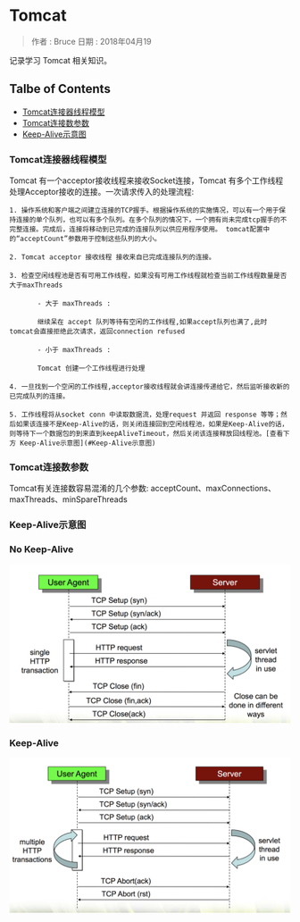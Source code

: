 # Tomcat

> 作者 : Bruce
> 日期 : 2018年04月19


记录学习 Tomcat 相关知识。

## Talbe of Contents
  - [Tomcat连接器线程模型](#Tomcat连接器线程模型)
  - [Tomcat连接数参数](#Tomcat连接数参数)
  - [Keep-Alive示意图](#Keep-Alive示意图)



### Tomcat连接器线程模型

  Tomcat 有一个acceptor接收线程来接收Socket连接，Tomcat 有多个工作线程处理Acceptor接收的连接。一次请求传入的处理流程:

    1. 操作系统和客户端之间建立连接的TCP握手。根据操作系统的实施情况，可以有一个用于保持连接的单个队列，也可以有多个队列。在多个队列的情况下，一个拥有尚未完成tcp握手的不完整连接。完成后，连接将移动到已完成的连接队列以供应用程序使用。 tomcat配置中的“acceptCount”参数用于控制这些队列的大小。
    
    2. Tomcat acceptor 接收线程 接收来自已完成连接队列的连接。
    
    3. 检查空闲线程池是否有可用工作线程，如果没有可用工作线程就检查当前工作线程数量是否大于maxThreads
        
           - 大于 maxThreads : 
           
           继续呆在 accept 队列等待有空闲的工作线程,如果accept队列也满了,此时tomcat会直接拒绝此次请求，返回connection refused
             
           - 小于 maxThreads : 
           
           Tomcat 创建一个工作线程进行处理
           
    4. 一旦找到一个空闲的工作线程,acceptor接收线程就会讲连接传递给它，然后监听接收新的已完成队列的连接。
    
    5. 工作线程将从socket conn 中读取数据流，处理request 并返回 response 等等；然后如果该连接不是Keep-Alive的话，则关闭连接回到空闲线程池，如果是Keep-Alive的话，则等待下一个数据包的到来直到keepAliveTimeout，然后关闭该连接释放回线程池。[查看下方 Keep-Alive示意图](#Keep-Alive示意图)
    
### Tomcat连接数参数    

Tomcat有关连接数容易混淆的几个参数: acceptCount、maxConnections、maxThreads、minSpareThreads




### Keep-Alive示意图

### No Keep-Alive

![](/assets/no-keep-alive.png)

### Keep-Alive

![](/assets/keep-alive.png)
    
    
    
    
    
    